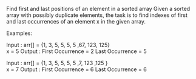 Find first and last positions of an element in a sorted array
Given a sorted array with possibly duplicate elements, the task is to find indexes of first and last occurrences of an element x in the given array.

Examples:

Input : arr[] = {1, 3, 5, 5, 5, 5 ,67, 123, 125}    
        x = 5
Output : First Occurrence = 2
         Last Occurrence = 5

Input : arr[] = {1, 3, 5, 5, 5, 5 ,7, 123 ,125 }    
        x = 7
Output : First Occurrence = 6
         Last Occurrence = 6
